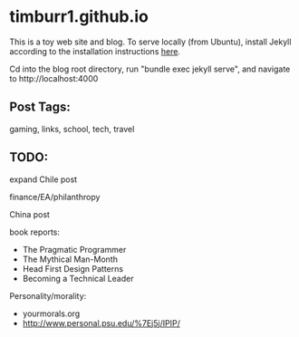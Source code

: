 # timburr1.github.io
This is a toy web site and blog. To serve locally (from Ubuntu), install Jekyll according to the installation instructions [here](https://jekyllrb.com/docs/).  

Cd into the blog root directory, run "bundle exec jekyll serve", and navigate to http://localhost:4000  

## Post Tags:
gaming, links, school, tech, travel  

## TODO:
expand Chile post

finance/EA/philanthropy  

China post  

book reports:    
* The Pragmatic Programmer  
* The Mythical Man-Month  
* Head First Design Patterns  
* Becoming a Technical Leader  

Personality/morality:  
* yourmorals.org
* http://www.personal.psu.edu/%7Ej5j/IPIP/
